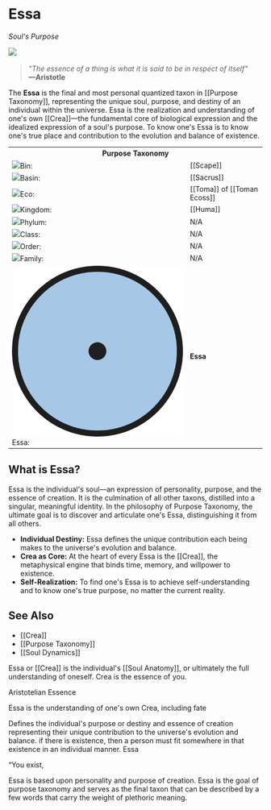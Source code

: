 <!-- wiki-header-section:start -->
# Essa
_Soul's Purpose_

<img src="wiki_images/Essa.png"><i></i></img>

> _"The essence of a thing is what it is said to be in respect of itself"_  
> **—Aristotle**

The **Essa** is the final and most personal quantized taxon in [[Purpose Taxonomy]], representing the unique soul, purpose, and destiny of an individual within the universe. Essa is the realization and understanding of one's own [[Crea]]—the fundamental core of biological expression and the idealized expression of a soul's purpose. To know one's Essa is to know one's true place and contribution to the evolution and balance of existence.

<!-- wiki-header-section:end -->

<!-- taxonomy-table-section:start -->
<div class="taxonomy-table">
  <table>
    <tr>
      <th colspan="3">Purpose Taxonomy</th>
    </tr>
    <tr>
      <td class="taxon-label"><img src="../svg/bin.svg" class="taxon-icon">Bin:</td>
      <td class="taxon-content" colspan="2">[[Scape]]</td>
    </tr>
    <tr>
      <td class="taxon-label"><img src="../svg/basin.svg" class="taxon-icon">Basin:</td>
      <td class="taxon-content" colspan="2">[[Sacrus]]</td>
    </tr>
    <tr>
      <td class="taxon-label"><img src="../svg/eco.svg" class="taxon-icon">Eco:</td>
      <td class="taxon-content" colspan="2">[[Toma]] of [[Toman Ecoss]]</td>
    </tr>
    <tr>
      <td class="taxon-label"><img src="../svg/kingdom.svg" class="taxon-icon">Kingdom:</td>
      <td class="taxon-content" colspan="2">[[Huma]]</td>
    </tr>
    <tr>
      <td class="taxon-label"><img src="../svg/phylum.svg" class="taxon-icon">Phylum:</td>
      <td class="taxon-content" colspan="2">N/A</td>
    </tr>
    <tr>
      <td class="taxon-label"><img src="../svg/class.svg" class="taxon-icon">Class:</td>
      <td class="taxon-content" colspan="2">N/A</td>
    </tr>
    <tr>
      <td class="taxon-label"><img src="../svg/order.svg" class="taxon-icon">Order:</td>
      <td class="taxon-content" colspan="2">N/A</td>
    </tr>
    <tr>
      <td class="taxon-label"><img src="../svg/family.svg" class="taxon-icon">Family:</td>
      <td class="taxon-content" colspan="2">N/A</td>
    </tr>
    <tr>
      <td class="taxon-label"><img src="../svg/essa.svg" class="taxon-icon">Essa:</td>
      <td class="taxon-content" colspan="2"><strong>Essa</strong></td>
    </tr>
  </table>
</div>
<!-- taxonomy-table-section:end -->

## What is Essa?

Essa is the individual's soul—an expression of personality, purpose, and the essence of creation. It is the culmination of all other taxons, distilled into a singular, meaningful identity. In the philosophy of Purpose Taxonomy, the ultimate goal is to discover and articulate one's Essa, distinguishing it from all others.

- **Individual Destiny:** Essa defines the unique contribution each being makes to the universe's evolution and balance.
- **Crea as Core:** At the heart of every Essa is the [[Crea]], the metaphysical engine that binds time, memory, and willpower to existence.
- **Self-Realization:** To find one's Essa is to achieve self-understanding and to know one's true purpose, no matter the current reality.


## See Also

- [[Crea]]
- [[Purpose Taxonomy]]
- [[Soul Dynamics]]

<!-- not-for-live-publishing:start -->
<!-- obsidian-pull:start -->
Essa or [[Crea]] is the individual's [[Soul Anatomy]], or ultimately the full understanding of oneself. Crea is the essence of you.

Aristotelian Essence

Essa is the understanding of one's own Crea, including fate

Defines the individual's purpose or destiny and essence of creation representing their unique contribution to the universe's evolution and balance. if there is existence, then a person must fit somewhere in that existence in an individual manner. Essa

“You exist,




Essa is based upon personality and purpose of creation. Essa is the goal of purpose taxonomy and serves as the final taxon that can be described by a few words that carry the weight of plethoric meaning.
<!-- obsidian-pull:end -->
<!--
This section is for content, lore, or discoveries that are NOT meant for live publishing to the site. 
Leave this empty unless specifically requested. Use this to stage information that will be revealed to players later.
-->
<!-- not-for-live-publishing:end -->
